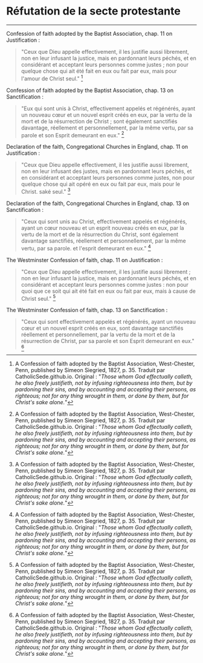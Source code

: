 # Réfutation de la secte protestante

***

Confession of faith adopted by the Baptist Association, chap. 11 on Justification :

> "Ceux que Dieu appelle effectivement, il les justifie aussi librement, non en leur infusant la justice, mais en pardonnant leurs péchés, et en considérant et acceptant leurs personnes comme justes ; non pour quelque chose qui ait été fait en eux ou fait par eux, mais pour l'amour de Christ seul." [^1]

[^1]: A Confession of faith adopted by the Baptist Association, West-Chester, Penn, published by Simeon Siegried, 1827, p. 35. Traduit par CatholicSede.github.io. Original : "*Those whom God effectually calleth, he also freely justifieth, not by infusing righteousness into them, but by pardoning their sins, and by accounting and accepting their persons, as righteous; not for any thing wrought in them, or done by them, but for Christ's sake alone.*"

Confession of faith adopted by the Baptist Association, chap. 13 on Sanctification :

> "Eux qui sont unis à Christ, effectivement appelés et régénérés, ayant un nouveau cœur et un nouvel esprit créés en eux, par la vertu de la mort et de la résurrection de Christ ; sont également sanctifiés davantage, réellement et personnellement, par la même vertu, par sa parole et son Esprit demeurant en eux." [^1]

[^1]: A Confession of faith adopted by the Baptist Association, West-Chester, Penn, published by Simeon Siegried, 1827, p. 38. Traduit par CatholicSede.github.io. Original : "*They who are united to Christ, effectually called, and regenerated, having a new heart and a new spirit created in them, through the virtue of Christ's death and resurrection; are also further sanctified, really and personally, through the same virtue, by his word and Spirit dwelling in them."

Declaration of the faith, Congregational Churches in England, chap. 11 on Justification :

> "Ceux que Dieu appelle effectivement, il les justifie aussi librement, non en leur infusant des justes, mais en pardonnant leurs péchés, et en considérant et acceptant leurs personnes comme justes, non pour quelque chose qui ait opéré en eux ou fait par eux, mais pour le Christ. saké seul." [^1]

[^1]: A Declaration of the faith and order, owned, and practised, in the Congregational Churches in England, Oswestry, 1812, p. 28. Traduit pas CatholicSede.github.io. Original : "*Those whom God effectually calls, he also freely justifies, not by infusing righteous into them, but by pardoning their sins, and by accounting and accepting their persons as righteous, not for any thing wrought in them, or done by them, but for Christ's sake alone*."

Declaration of the faith, Congregational Churches in England, chap. 13 on Sanctification :

> "Ceux qui sont unis au Christ, effectivement appelés et régénérés, ayant un cœur nouveau et un esprit nouveau créés en eux, par la vertu de la mort et de la résurrection du Christ, sont également davantage sanctifiés, réellement et personnellement, par la même vertu, par sa parole. et l'esprit demeurant en eux." [^1]

[^1]: A Declaration of the faith and order, owned, and practised, in the Congregational Churches in England, Oswestry, 1812, pp. 31-32. Traduit pas CatholicSede.github.io. Original : "*They that are united to Christ, effectually called and regenerated, having a new heart and a new spirit created in them, through the virtue of Christ's death and resurrection, are also farther sanctified, really and personally, through the same virtue, by his word and spirit dwelling in them*."



The Westminster Confession of faith, chap. 11 on Justification :

> "Ceux que Dieu appelle effectivement, il les justifie aussi librement ; non en leur infusant la justice, mais en pardonnant leurs péchés, et en considérant et acceptant leurs personnes comme justes : non pour quoi que ce soit qui ait été fait en eux ou fait par eux, mais à cause de Christ seul." [^1]

[^1]: The Westminster Confession of faith, Edinburgh, 1881. p. 87. Traduit par CatholicSede.github.io. Original : "*Those whom God effectually calleth he also freely justifieth; not by infusing righteousness into them, but by pardoning their sins, and by accounting and accepting their persons as righteous : not for anything wrought in them or done by them, but for Christ's sake alone*."



The Westminster Confession of faith, chap. 13 on Sanctification :

> "Ceux qui sont effectivement appelés et régénérés, ayant un nouveau cœur et un nouvel esprit créés en eux, sont davantage sanctifiés réellement et personnellement, par la vertu de la mort et de la résurrection de Christ, par sa parole et son Esprit demeurant en eux." [^1]

[^1]: The The Westminster Confession of faith, Edinburgh, 1881, p. 94. Traduit par CatholicSede.github.io. Original : "*They who are effectually called and regenerated, having a new heart and a new spirit created in them, are farther sanctified really and personally, through the virtue of Christ's death and resurrection, by his word and Spirit dwelling in them*."


